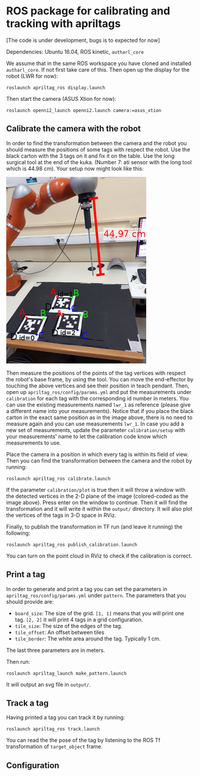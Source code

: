 # ROS package for calibrating and tracking with apriltags

[The code is under development, bugs is to expected for now]

Dependencies: Ubuntu 16.04, ROS kinetic, `autharl_core`

We assume that in the same ROS workspace you have cloned and installed `autharl_core`. If not first take care of this. Then open up the display for the robot (LWR for now):

```
roslaunch apriltag_ros display.launch
```

Then start the camera (ASUS Xtion for now):

```
roslaunch openni2_launch openni2.launch camera:=asus_xtion
```

## Calibrate the camera with the robot

In order to find the transformation between the camera and the robot you should measure the positions of some tags with respect the robot. Use the black carton with the 3 tags on it and fix it on the table. Use the long surgical tool at the end of the kuka. (Number 7: ati sensor with the long tool which is 44.98 cm). Your setup now might look like this:

![Measurements](setup.jpg)

Then measure the positions of the points of the tag vertices with respect the robot's base frame, by using the tool. You can move the end-effector by touching the above vertices and see their position in teach pendant. Then, open up `apriltag_ros/config/params.yml` and put the measurements under `calibration` for each tag with the corresponding id number in meters. You can use the existing measurements named `lwr_1` as reference (please give a different name into your measurements). Notice that if you place the black carton in the exact same position as in the image above, there is no need to measure again and you can use measurements `lwr_1`. In case you add a new set of measurements, update the parameter `calibration/setup` with your measurements' name to let the calibration code know which measurements to use.

Place the camera in a position in which every tag is within its field of view. Then you can find the transformation between the camera and the robot by running:

```
roslaunch apriltag_ros calibrate.launch
```

If the parameter `calibration/plot` is true then it will throw a window with the detected vertices in the 2-D plane of the image (colored-coded as the image above). Press enter on the window to continue. Then it will find the transformation and it will write it within the `output/` directory. It will also plot the vertices of the tags in 3-D space in RViz.

Finally, to publish the transformation in TF run (and leave it running) the following: 

```
roslaunch apriltag_ros publish_calibration.launch
```

You can turn on the point cloud in RViz to check if the calibration is correct.

## Print a tag

In order to generate and print a tag you can set the parameters in `apriltag_ros/config/params.yml` under `pattern`. The parameters that you should provide are:

- `board_size`: The size of the grid. `[1, 1]` means that you will print one tag. `[2, 2]` it will print 4 tags in a grid configuration.
- `tile_size`: The size of the edges of the tag.
- `tile_offset`: An offset between tiles
- `tile_border`: The white area around the tag. Typically 1 cm.

The last three parameters are in meters.

Then run:

```
roslaunch apriltag_launch make_pattern.launch
```

It will output an svg file in `output/`.


## Track a tag

Having printed a tag you can track it by running: 

```
roslaunch apriltag_ros track.launch
```

You can read the the pose of the tag by listening to the ROS Tf transformation of `target_object` frame.

## Configuration



